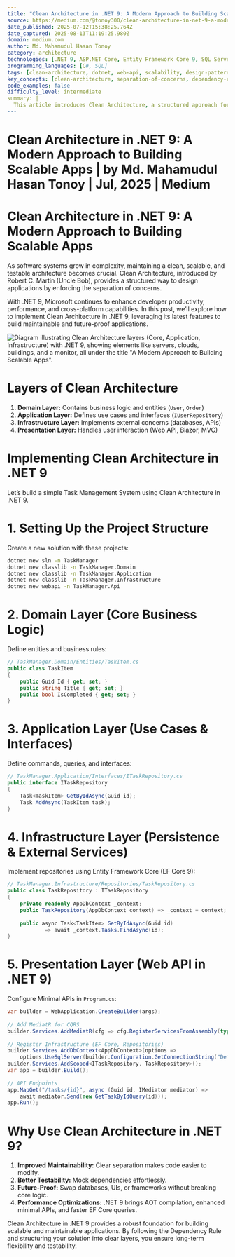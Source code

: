 ```yaml
---
title: "Clean Architecture in .NET 9: A Modern Approach to Building Scalable Apps | by Md. Mahamudul Hasan Tonoy | Jul, 2025 | Medium"
source: https://medium.com/@tonoy300/clean-architecture-in-net-9-a-modern-approach-to-building-scalable-apps-6405ebdfddc6
date_published: 2025-07-12T15:38:25.764Z
date_captured: 2025-08-13T11:19:25.980Z
domain: medium.com
author: Md. Mahamudul Hasan Tonoy
category: architecture
technologies: [.NET 9, ASP.NET Core, Entity Framework Core 9, SQL Server, MediatR, Blazor, MVC]
programming_languages: [C#, SQL]
tags: [clean-architecture, dotnet, web-api, scalability, design-patterns, software-architecture, entity-framework-core, minimal-apis, maintainability, cqrs]
key_concepts: [clean-architecture, separation-of-concerns, dependency-rule, repository-pattern, cqrs, dependency-injection, minimal-apis, aot-compilation]
code_examples: false
difficulty_level: intermediate
summary: |
  This article introduces Clean Architecture, a structured approach for building scalable and testable applications, and demonstrates its implementation using .NET 9. It outlines the four core layers: Domain, Application, Infrastructure, and Presentation, explaining their roles. The post provides a practical step-by-step guide to setting up a Task Management System, showcasing code examples for each layer, including the use of Entity Framework Core 9 and MediatR with ASP.NET Core Minimal APIs. The author emphasizes the benefits of Clean Architecture, such as improved maintainability, testability, and future-proofing, highlighting how .NET 9's features like AOT compilation further enhance performance.
---
```

# Clean Architecture in .NET 9: A Modern Approach to Building Scalable Apps | by Md. Mahamudul Hasan Tonoy | Jul, 2025 | Medium

# Clean Architecture in .NET 9: A Modern Approach to Building Scalable Apps

As software systems grow in complexity, maintaining a clean, scalable, and testable architecture becomes crucial. Clean Architecture, introduced by Robert C. Martin (Uncle Bob), provides a structured way to design applications by enforcing the separation of concerns.

With .NET 9, Microsoft continues to enhance developer productivity, performance, and cross-platform capabilities. In this post, we’ll explore how to implement Clean Architecture in .NET 9, leveraging its latest features to build maintainable and future-proof applications.

![Diagram illustrating Clean Architecture layers (Core, Application, Infrastructure) with .NET 9, showing elements like servers, clouds, buildings, and a monitor, all under the title "A Modern Approach to Building Scalable Apps".](https://miro.medium.com/v2/resize:fit:700/1*09Iet6p7qf_OOSUZMFOoOg.jpeg)

# Layers of Clean Architecture

1.  **Domain Layer:** Contains business logic and entities (`User`, `Order`)
2.  **Application Layer:** Defines use cases and interfaces (`IUserRepository`)
3.  **Infrastructure Layer:** Implements external concerns (databases, APIs)
4.  **Presentation Layer:** Handles user interaction (Web API, Blazor, MVC)

# Implementing Clean Architecture in .NET 9

Let’s build a simple Task Management System using Clean Architecture in .NET 9.

# 1. Setting Up the Project Structure

Create a new solution with these projects:

```bash
dotnet new sln -n TaskManager  
dotnet new classlib -n TaskManager.Domain  
dotnet new classlib -n TaskManager.Application  
dotnet new classlib -n TaskManager.Infrastructure  
dotnet new webapi -n TaskManager.Api
```

# 2. Domain Layer (Core Business Logic)

Define entities and business rules:

```csharp
// TaskManager.Domain/Entities/TaskItem.cs  
public class TaskItem  
{  
    public Guid Id { get; set; }  
    public string Title { get; set; }  
    public bool IsCompleted { get; set; }  
}
```

# 3. Application Layer (Use Cases & Interfaces)

Define commands, queries, and interfaces:

```csharp
// TaskManager.Application/Interfaces/ITaskRepository.cs  
public interface ITaskRepository  
{  
    Task<TaskItem> GetByIdAsync(Guid id);  
    Task AddAsync(TaskItem task);  
}
```

# 4. Infrastructure Layer (Persistence & External Services)

Implement repositories using Entity Framework Core (EF Core 9):

```csharp
// TaskManager.Infrastructure/Repositories/TaskRepository.cs  
public class TaskRepository : ITaskRepository  
{  
    private readonly AppDbContext _context;  
    public TaskRepository(AppDbContext context) => _context = context;  
  
    public async Task<TaskItem> GetByIdAsync(Guid id)   
            => await _context.Tasks.FindAsync(id);  
}
```

# 5. Presentation Layer (Web API in .NET 9)

Configure Minimal APIs in `Program.cs`:

```csharp
var builder = WebApplication.CreateBuilder(args);  
  
// Add MediatR for CQRS  
builder.Services.AddMediatR(cfg => cfg.RegisterServicesFromAssembly(typeof(GetTaskByIdQuery).Assembly));  
  
// Register Infrastructure (EF Core, Repositories)  
builder.Services.AddDbContext<AppDbContext>(options =>   
    options.UseSqlServer(builder.Configuration.GetConnectionString("Default")));  
builder.Services.AddScoped<ITaskRepository, TaskRepository>();  
var app = builder.Build();  
  
// API Endpoints  
app.MapGet("/tasks/{id}", async (Guid id, IMediator mediator) =>   
    await mediator.Send(new GetTaskByIdQuery(id)));  
app.Run();
```

# Why Use Clean Architecture in .NET 9?

1.  **Improved Maintainability:** Clear separation makes code easier to modify.
2.  **Better Testability:** Mock dependencies effortlessly.
3.  **Future-Proof:** Swap databases, UIs, or frameworks without breaking core logic.
4.  **Performance Optimizations:** .NET 9 brings AOT compilation, enhanced minimal APIs, and faster EF Core queries.

Clean Architecture in .NET 9 provides a robust foundation for building scalable and maintainable applications. By following the Dependency Rule and structuring your solution into clear layers, you ensure long-term flexibility and testability.
